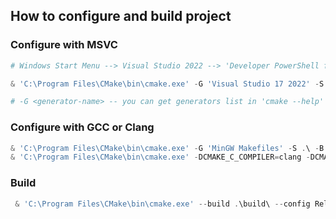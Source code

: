 ## How to configure and build project

### Configure with MSVC
```powershell
# Windows Start Menu --> Visual Studio 2022 --> 'Developer PowerShell for VS 2022'

& 'C:\Program Files\CMake\bin\cmake.exe' -G 'Visual Studio 17 2022' -S .\ -B .\build\                                                     # configure cmake msvc

# -G <generator-name> -- you can get generators list in 'cmake --help'
```

### Configure with GCC or Clang
```powershell
& 'C:\Program Files\CMake\bin\cmake.exe' -G 'MinGW Makefiles' -S .\ -B .\build\                                                           # configure cmake gcc
& 'C:\Program Files\CMake\bin\cmake.exe' -DCMAKE_C_COMPILER=clang -DCMAKE_CXX_COMPILER=clang++ -G 'MinGW Makefiles' -S .\ -B .\build\     # configure cmake clang
```

### Build
```powershell
 & 'C:\Program Files\CMake\bin\cmake.exe' --build .\build\ --config Release --verbose --clean-first                                       # build entire project
```
